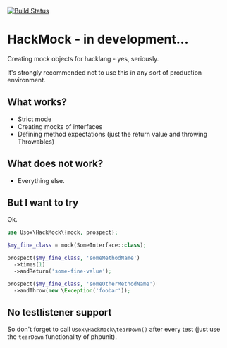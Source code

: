 [![Build Status](https://travis-ci.org/usox/hackmock.svg?branch=master)](https://travis-ci.org/usox/hackmock)

# HackMock - in development...

Creating mock objects for hacklang - yes, seriously.

It's strongly recommended not to use this in any sort of production environment.

## What works?
- Strict mode
- Creating mocks of interfaces
- Defining method expectations (just the return value and throwing Throwables)

## What does not work?
- Everything else.

## But I want to try
Ok.

```php
use Usox\HackMock\{mock, prospect};

$my_fine_class = mock(SomeInterface::class);

prospect($my_fine_class, 'someMethodName')
  ->times(1)
  ->andReturn('some-fine-value');

prospect($my_fine_class, 'someOtherMethodName')
  ->andThrow(new \Exception('foobar'));
```

## No testlistener support
So don't forget to call `Usox\HackMock\tearDown()` after every test (just use the `tearDown` functionality of phpunit).